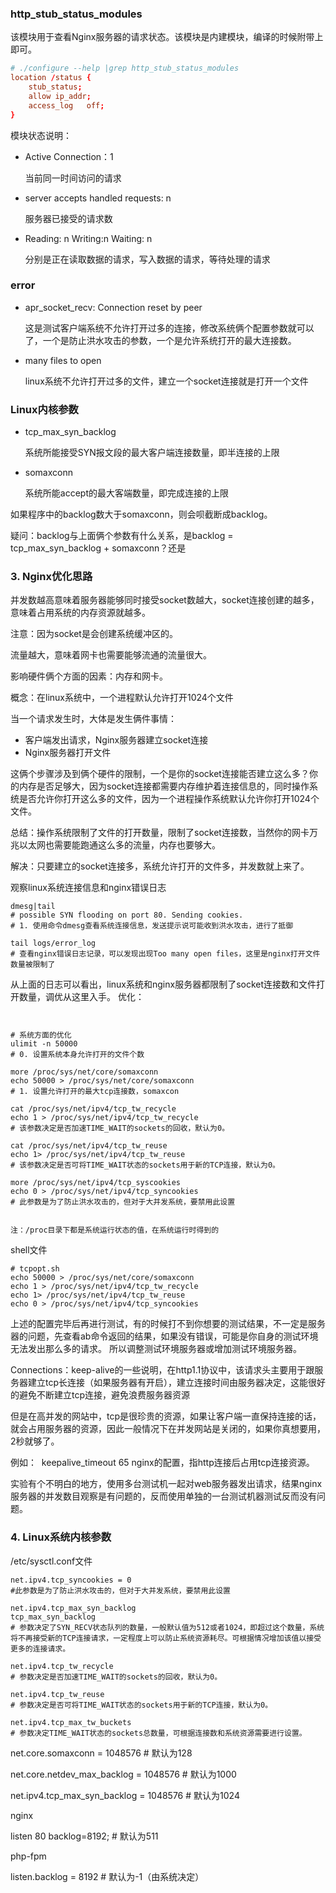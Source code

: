 ### http_stub_status_modules

该模块用于查看Nginx服务器的请求状态。该模块是内建模块，编译的时候附带上即可。

```conf
# ./configure --help |grep http_stub_status_modules
location /status {
	stub_status;
	allow ip_addr;
	access_log   off;
}
```

模块状态说明：

- Active Connection：1		

  当前同一时间访问的请求

- server accepts handled requests: n

  服务器已接受的请求数

- Reading: n Writing:n Waiting: n

  分别是正在读取数据的请求，写入数据的请求，等待处理的请求



### error

- apr_socket_recv: Connection reset by peer

  这是测试客户端系统不允许打开过多的连接，修改系统俩个配置参数就可以了，一个是防止洪水攻击的参数，一个是允许系统打开的最大连接数。

- many files to open

  linux系统不允许打开过多的文件，建立一个socket连接就是打开一个文件





### Linux内核参数



- tcp_max_syn_backlog

  系统所能接受SYN报文段的最大客户端连接数量，即半连接的上限

- somaxconn

  系统所能accept的最大客端数量，即完成连接的上限

如果程序中的backlog数大于somaxconn，则会呗截断成backlog。



疑问：backlog与上面俩个参数有什么关系，是backlog = tcp_max_syn_backlog + somaxconn？还是





### 3. Nginx优化思路



并发数越高意味着服务器能够同时接受socket数越大，socket连接创建的越多，意味着占用系统的内存资源就越多。

注意：因为socket是会创建系统缓冲区的。



流量越大，意味着网卡也需要能够流通的流量很大。



影响硬件俩个方面的因素：内存和网卡。





概念：在linux系统中，一个进程默认允许打开1024个文件

当一个请求发生时，大体是发生俩件事情：
- 客户端发出请求，Nginx服务器建立socket连接
- Nginx服务器打开文件

这俩个步骤涉及到俩个硬件的限制，一个是你的socket连接能否建立这么多？你的内存是否足够大，因为socket连接都需要内存维护着连接信息的，同时操作系统是否允许你打开这么多的文件，因为一个进程操作系统默认允许你打开1024个文件。

总结：操作系统限制了文件的打开数量，限制了socket连接数，当然你的网卡万兆以太网也需要能跑通这么多的流量，内存也要够大。


解决：只要建立的socket连接多，系统允许打开的文件多，并发数就上来了。


观察linux系统连接信息和nginx错误日志
```
dmesg|tail
# possible SYN flooding on port 80. Sending cookies.
# 1. 使用命令dmesg查看系统连接信息，发送提示说可能收到洪水攻击，进行了抵御

tail logs/error_log
# 查看nginx错误日志记录，可以发现出现Too many open files，这里是nginx打开文件数量被限制了
```
从上面的日志可以看出，linux系统和nginx服务器都限制了socket连接数和文件打开数量，调优从这里入手。
优化：

```


# 系统方面的优化
ulimit -n 50000
# 0. 设置系统本身允许打开的文件个数

more /proc/sys/net/core/somaxconn
echo 50000 > /proc/sys/net/core/somaxconn 
# 1. 设置允许打开的最大tcp连接数，somaxcon

cat /proc/sys/net/ipv4/tcp_tw_recycle
echo 1 > /proc/sys/net/ipv4/tcp_tw_recycle
# 该参数决定是否加速TIME_WAIT的sockets的回收，默认为0。

cat /proc/sys/net/ipv4/tcp_tw_reuse
echo 1> /proc/sys/net/ipv4/tcp_tw_reuse
# 该参数决定是否可将TIME_WAIT状态的sockets用于新的TCP连接，默认为0。

more /proc/sys/net/ipv4/tcp_syscookies
echo 0 > /proc/sys/net/ipv4/tcp_syncookies
# 此参数是为了防止洪水攻击的，但对于大并发系统，要禁用此设置


注：/proc目录下都是系统运行状态的值，在系统运行时得到的
```

shell文件
``` shell
# tcpopt.sh
echo 50000 > /proc/sys/net/core/somaxconn
echo 1 > /proc/sys/net/ipv4/tcp_tw_recycle
echo 1> /proc/sys/net/ipv4/tcp_tw_reuse
echo 0 > /proc/sys/net/ipv4/tcp_syncookies
```

上述的配置完毕后再进行测试，有的时候打不到你想要的测试结果，不一定是服务器的问题，先查看ab命令返回的结果，如果没有错误，可能是你自身的测试环境无法发出那么多的请求。
所以调整测试环境服务器或增加测试环境服务器。

Connections：keep-alive的一些说明，在http1.1协议中，该请求头主要用于跟服务器建立tcp长连接（如果服务器有开启），建立连接时间由服务器决定，这能很好的避免不断建立tcp连接，避免浪费服务器资源

但是在高并发的网站中，tcp是很珍贵的资源，如果让客户端一直保持连接的话，就会占用服务器的资源，因此一般情况下在并发网站是关闭的，如果你真想要用，2秒就够了。

例如：
​	keepalive_timeout 65
​	nginx的配置，指http连接后占用tcp连接资源。

实验有个不明白的地方，使用多台测试机一起对web服务器发出请求，结果nginx服务器的并发数目观察是有问题的，反而使用单独的一台测试机器测试反而没有问题。















### 4. Linux系统内核参数
/etc/sysctl.conf文件 
```
net.ipv4.tcp_syncookies = 0  
#此参数是为了防止洪水攻击的，但对于大并发系统，要禁用此设置
 
net.ipv4.tcp_max_syn_backlog
tcp_max_syn_backlog
# 参数决定了SYN_RECV状态队列的数量，一般默认值为512或者1024，即超过这个数量，系统将不再接受新的TCP连接请求，一定程度上可以防止系统资源耗尽。可根据情况增加该值以接受更多的连接请求。
 
net.ipv4.tcp_tw_recycle
# 参数决定是否加速TIME_WAIT的sockets的回收，默认为0。
 
net.ipv4.tcp_tw_reuse
# 参数决定是否可将TIME_WAIT状态的sockets用于新的TCP连接，默认为0。
 
net.ipv4.tcp_max_tw_buckets
# 参数决定TIME_WAIT状态的sockets总数量，可根据连接数和系统资源需要进行设置。 
```







net.core.somaxconn = 1048576 # 默认为128

net.core.netdev_max_backlog = 1048576 # 默认为1000

net.ipv4.tcp_max_syn_backlog = 1048576 # 默认为1024





nginx

listen       80 backlog=8192; # 默认为511





php-fpm

listen.backlog = 8192 # 默认为-1（由系统决定）